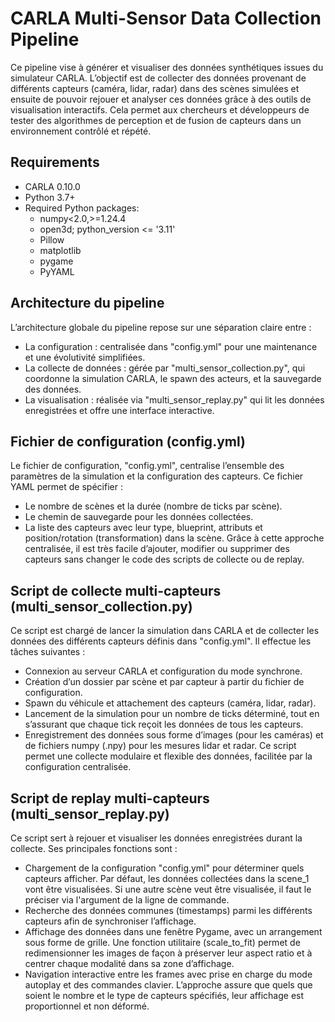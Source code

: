 # CARLA Multi-Sensor Data Collection Pipeline

Ce pipeline vise à générer et visualiser des données synthétiques issues du simulateur CARLA. 
L’objectif est de collecter des données provenant de différents capteurs (caméra, lidar, radar) 
dans des scènes simulées et ensuite de pouvoir rejouer et analyser ces données grâce à des outils 
de visualisation interactifs. Cela permet aux chercheurs et développeurs de tester des algorithmes 
de perception et de fusion de capteurs dans un environnement contrôlé et répété.

## Requirements

- CARLA 0.10.0
- Python 3.7+
- Required Python packages:
  - numpy<2.0,>=1.24.4
  - open3d; python_version <= '3.11'
  - Pillow
  - matplotlib
  - pygame
  - PyYAML

## Architecture du pipeline

L’architecture globale du pipeline repose sur une séparation claire entre :
  - La configuration : centralisée dans "config.yml" pour une maintenance et une évolutivité simplifiées.
  - La collecte de données : gérée par "multi_sensor_collection.py", qui coordonne la simulation CARLA, 
    le spawn des acteurs, et la sauvegarde des données.
  - La visualisation : réalisée via "multi_sensor_replay.py" qui lit les données enregistrées et offre 
    une interface interactive.

## Fichier de configuration (config.yml)

Le fichier de configuration, "config.yml", centralise l’ensemble des paramètres de la simulation et 
la configuration des capteurs. Ce fichier YAML permet de spécifier :
  - Le nombre de scènes et la durée (nombre de ticks par scène).
  - Le chemin de sauvegarde pour les données collectées.
  - La liste des capteurs avec leur type, blueprint, attributs et position/rotation (transformation) 
    dans la scène.
Grâce à cette approche centralisée, il est très facile d’ajouter, modifier ou supprimer des capteurs 
sans changer le code des scripts de collecte ou de replay.

## Script de collecte multi-capteurs (multi_sensor_collection.py)

Ce script est chargé de lancer la simulation dans CARLA et de collecter les données des différents capteurs 
définis dans "config.yml". Il effectue les tâches suivantes :
  - Connexion au serveur CARLA et configuration du mode synchrone.
  - Création d’un dossier par scène et par capteur à partir du fichier de configuration.
  - Spawn du véhicule et attachement des capteurs (caméra, lidar, radar).
  - Lancement de la simulation pour un nombre de ticks déterminé, tout en s’assurant que chaque tick 
    reçoit les données de tous les capteurs.
  - Enregistrement des données sous forme d’images (pour les caméras) et de fichiers numpy (.npy) 
    pour les mesures lidar et radar.
Ce script permet une collecte modulaire et flexible des données, facilitée par la configuration centralisée.

## Script de replay multi-capteurs (multi_sensor_replay.py)

Ce script sert à rejouer et visualiser les données enregistrées durant la collecte. Ses principales fonctions
sont :
  - Chargement de la configuration "config.yml" pour déterminer quels capteurs afficher. Par défaut, les 
    données collectées dans la scene_1 vont être visualisées. Si une autre scène veut être visualisée,
    il faut le préciser via l'argument de la ligne de commande.
  - Recherche des données communes (timestamps) parmi les différents capteurs afin de synchroniser 
    l’affichage.
  - Affichage des données dans une fenêtre Pygame, avec un arrangement sous forme de grille. Une 
    fonction utilitaire (scale_to_fit) permet de redimensionner les images de façon à préserver leur 
    aspect ratio et à centrer chaque modalité dans sa zone d’affichage.
  - Navigation interactive entre les frames avec prise en charge du mode autoplay et des commandes 
    clavier.
L’approche assure que quels que soient le nombre et le type de capteurs spécifiés, leur affichage est 
proportionnel et non déformé.